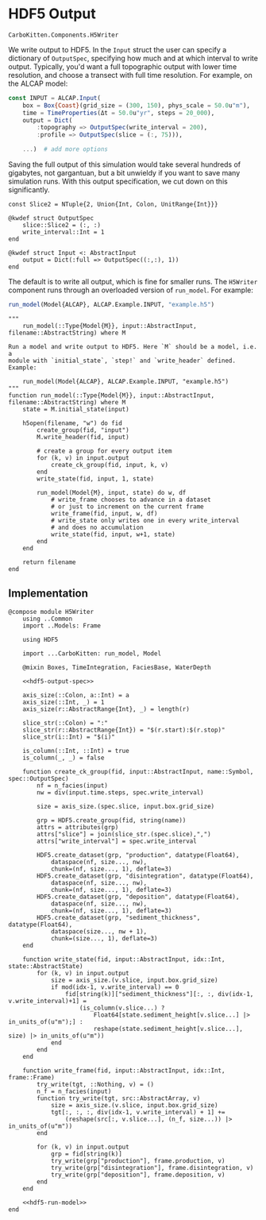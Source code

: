 # HDF5 Output

```component-dag
CarboKitten.Components.H5Writer
```

We write output to HDF5. In the `Input` struct the user can specify a dictionary of `OutputSpec`, specifying how much and at which interval to write output. Typically, you'd want a full topographic output with lower time resolution, and choose a transect with full time resolution. For example, on the ALCAP model:

```julia
const INPUT = ALCAP.Input(
    box = Box{Coast}(grid_size = (300, 150), phys_scale = 50.0u"m"),
    time = TimeProperties(Δt = 50.0u"yr", steps = 20_000),
    output = Dict(
        :topography => OutputSpec(write_interval = 200),
        :profile => OutputSpec(slice = (:, 75))),

    ...)  # add more options
```

Saving the full output of this simulation would take several hundreds of gigabytes, not gargantuan, but a bit unwieldy if you want to save many simulation runs. With this output specification, we cut down on this significantly.

``` {.julia #hdf5-output-spec}
const Slice2 = NTuple{2, Union{Int, Colon, UnitRange{Int}}}

@kwdef struct OutputSpec
    slice::Slice2 = (:, :)
    write_interval::Int = 1
end

@kwdef struct Input <: AbstractInput
    output = Dict(:full => OutputSpec((:,:), 1)) 
end
```

The default is to write all output, which is fine for smaller runs.
The `H5Writer` component runs through an overloaded version of `run_model`. For example:

```julia
run_model(Model{ALCAP}, ALCAP.Example.INPUT, "example.h5")
```

``` {.julia #hdf5-run-model}
"""
    run_model(::Type{Model{M}}, input::AbstractInput, filename::AbstractString) where M

Run a model and write output to HDF5. Here `M` should be a model, i.e. a
module with `initial_state`, `step!` and `write_header` defined. Example:

    run_model(Model{ALCAP}, ALCAP.Example.INPUT, "example.h5")
"""
function run_model(::Type{Model{M}}, input::AbstractInput, filename::AbstractString) where M        
    state = M.initial_state(input)

    h5open(filename, "w") do fid
        create_group(fid, "input")
        M.write_header(fid, input)

        # create a group for every output item
        for (k, v) in input.output
            create_ck_group(fid, input, k, v)
        end
        write_state(fid, input, 1, state)

        run_model(Model{M}, input, state) do w, df
            # write_frame chooses to advance in a dataset
            # or just to increment on the current frame
            write_frame(fid, input, w, df)
            # write_state only writes one in every write_interval
            # and does no accumulation
            write_state(fid, input, w+1, state)
        end
    end

    return filename
end
```

## Implementation

``` {.julia file=src/Components/H5Writer.jl}
@compose module H5Writer
    using ..Common
    import ..Models: Frame

    using HDF5

    import ...CarboKitten: run_model, Model

    @mixin Boxes, TimeIntegration, FaciesBase, WaterDepth

    <<hdf5-output-spec>>

	axis_size(::Colon, a::Int) = a
	axis_size(::Int, _) = 1
	axis_size(r::AbstractRange{Int}, _) = length(r)

	slice_str(::Colon) = ":"
	slice_str(r::AbstractRange{Int}) = "$(r.start):$(r.stop)"
	slice_str(i::Int) = "$(i)"

    is_column(::Int, ::Int) = true
    is_column(_, _) = false

    function create_ck_group(fid, input::AbstractInput, name::Symbol, spec::OutputSpec)
        nf = n_facies(input)
        nw = div(input.time.steps, spec.write_interval)

        size = axis_size.(spec.slice, input.box.grid_size)

        grp = HDF5.create_group(fid, string(name))
        attrs = attributes(grp)
		attrs["slice"] = join(slice_str.(spec.slice),",")
        attrs["write_interval"] = spec.write_interval

        HDF5.create_dataset(grp, "production", datatype(Float64),
            dataspace(nf, size..., nw),
            chunk=(nf, size..., 1), deflate=3)	
        HDF5.create_dataset(grp, "disintegration", datatype(Float64),
            dataspace(nf, size..., nw),
            chunk=(nf, size..., 1), deflate=3)
        HDF5.create_dataset(grp, "deposition", datatype(Float64),
            dataspace(nf, size..., nw),
            chunk=(nf, size..., 1), deflate=3)
        HDF5.create_dataset(grp, "sediment_thickness", datatype(Float64),
            dataspace(size..., nw + 1),
            chunk=(size..., 1), deflate=3)
    end

    function write_state(fid, input::AbstractInput, idx::Int, state::AbstractState)
        for (k, v) in input.output
			size = axis_size.(v.slice, input.box.grid_size)
            if mod(idx-1, v.write_interval) == 0
                fid[string(k)]["sediment_thickness"][:, :, div(idx-1, v.write_interval)+1] = 
                    (is_column(v.slice...) ?
                        Float64[state.sediment_height[v.slice...] |> in_units_of(u"m");] :
                        reshape(state.sediment_height[v.slice...], size) |> in_units_of(u"m"))
            end
        end
    end

    function write_frame(fid, input::AbstractInput, idx::Int, frame::Frame)
        try_write(tgt, ::Nothing, v) = ()
		n_f = n_facies(input)
        function try_write(tgt, src::AbstractArray, v)
			size = axis_size.(v.slice, input.box.grid_size)
            tgt[:, :, :, div(idx-1, v.write_interval) + 1] += 
				(reshape(src[:, v.slice...], (n_f, size...)) |> in_units_of(u"m"))
        end

        for (k, v) in input.output
            grp = fid[string(k)]
            try_write(grp["production"], frame.production, v)
            try_write(grp["disintegration"], frame.disintegration, v)
            try_write(grp["deposition"], frame.deposition, v)
        end
    end

    <<hdf5-run-model>>
end
```

